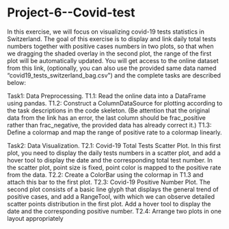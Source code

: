 # Project-6--Covid-test

In this exercise, we will focus on visualizing covid-19 tests statistics in Switzerland. The goal of this exercise
is to display and link daily total tests numbers together with positive cases numbers in two plots, so that
when we dragging the shaded overlay in the second plot, the range of the first plot will be automatically
updated. You will get access to the online dataset from this link, (optionally, you can also use the provided
same data named “covid19_tests_switzerland_bag.csv") and the complete tasks are described below:

Task1: Data Preprocessing.
T1.1: Read the online data into a DataFrame using pandas.
T1.2: Construct a ColumnDataSource for plotting according to the task descriptions in the code
skeleton. (Be attention that the original data from the link has an error, the last column should be
frac_positive rather than frac_negative, the provided data has already correct it.)
T1.3: Define a colormap and map the range of positive rate to a colormap linearly.

Task2: Data Visualization.
T2.1: Covid-19 Total Tests Scatter Plot. In this first plot, you need to display the daily tests numbers
in a scatter plot, and add a hover tool to display the date and the corresponding total test number. In
the scatter plot, point size is fixed, point color is mapped to the positive rate from the data.
T2.2: Create a ColorBar using the colormap in T1.3 and attach this bar to the first plot.
T2.3: Covid-19 Positive Number Plot. The second plot consists of a basic line glyph that displays the
general trend of positive cases, and add a RangeTool, with which we can observe detailed scatter
points distribution in the first plot. Add a hover tool to display the date and the corresponding
positive number.
T2.4: Arrange two plots in one layout appropriately
